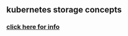 ## kubernetes storage concepts 

### [click here for info](https://github.com/lerndevops/educka/tree/master/storage)
